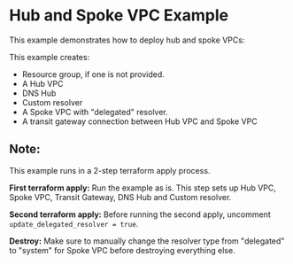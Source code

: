 # Hub and Spoke VPC Example

This example demonstrates how to deploy hub and spoke VPCs:

This example creates:
- Resource group, if one is not provided.
- A Hub VPC
- DNS Hub
- Custom resolver
- A Spoke VPC with "delegated" resolver.
- A transit gateway connection between Hub VPC and Spoke VPC

## Note:
This example runs in a 2-step terraform apply process.

**First terraform apply:** Run the example as is. This step sets up Hub VPC, Spoke VPC, Transit Gateway, DNS Hub and Custom resolver.

**Second terraform apply:** Before running the second apply, uncomment `update_delegated_resolver = true`.

**Destroy:** Make sure to manually change the resolver type from "delegated" to "system" for Spoke VPC before destroying everything else.
